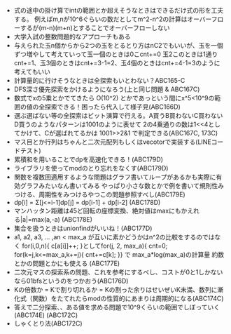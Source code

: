 - 式の途中の掛け算でintの範囲とか超えそうなときはできるだけ式の形を工夫する。
  例えばm,nが10^6ぐらいの数だとしてm^2-n^2の計算はオーバーフローするが(m-n)(m+n)とすることでオーバーフローしない
- 大学入試の整数問題的なアプローチもある
- 与えられた玉n個からから2つの玉をとるとり方はnC2でもいいが、玉を一個ずつ増やして考えていって玉一個のときは0こcnt+=0
  玉2このときは1通りcnt+=1、玉3個のときはcnt+=3-1=2、玉4個のときはcnt+=4-1=3のように考えてもいい
- 計算量的に行けそうなときは全探索もいとわない？ABC165-C
- DFS深さ優先探索をかけるようになろう(上と同じ問題 & ABC167C)
- 数式でxの5乗とかでてきたら O(10^2) とかであっという間にx^5<10^9の範囲の値の全探索できる！困ったら代入して様子見(ABC166D)
- 選ぶ選ばない等の全探索はビット演算で行える。A買うB買わないC買わないD買うのようなパターンは1001のように表せて
  2の4乗通りの数は1<<4としてかけて、Cが選ばれてるかは 1001>>2&1 で判定できる(ABC167C, 173C)
- マス目とか行列はちゃんと二次元配列もしくはvecotorで実装する(LINEコードテスト)
- 累積和を用いることでdpを高速化できる！(ABC179D)
- ライブラリを使ってmodのとり忘れをなくす(ABC179D)
- 関数を複数回適用するような問題はグラフ書いてループがあるかも実際に有効グラフみたいなん書いてみる
  やっぱり小さな数とかで例を書いて規則性みつける、周期性をみつけるやつこの問題参照すべし(ABC179E)
- dp[i] = Σ[j<=i-1]dp[j] = dp[i-1] + dp[i-2] (ABC178D)
- マンハッタン距離は45ど回転の座標変換、絶対値はmaxにもかえれる|a|=max(a,-a) (ABC178E)
- 集合を扱うときはunionfindがいいね！(ABC177D)
- a1, a2, a3, ... ,an < max_a が互いに素かどうかはn^2の比較をするのではなく
  for(i,0,n){ c[a[i]]++; }としてfor(j, 2, max_a){ cnt=0; for(k=j,k<=max_a,k+=j){ cnt+=c[k]; }} で max_a*log(max_a)の計算量
  約数とかの問題とかにも使える (ABC177E)
- 二次元マスの探索系の問題、これを参考にするべし、コストが0と1しかないなら01bfsというのをつかおう(ABC176D)
- Kの倍数か = Kで割り切れるか = Kの割った余りはせいぜいK未満、数列に漸化式（関数）をたてれたらmodの性質的にあまりは周期的になる(ABC174C)
- 答えで二分探索、、ある値を求める問題で10^9くらいの範囲でしぼっていく(ABC174E) (ABC172C)
- しゃくとり法(ABC172C)
